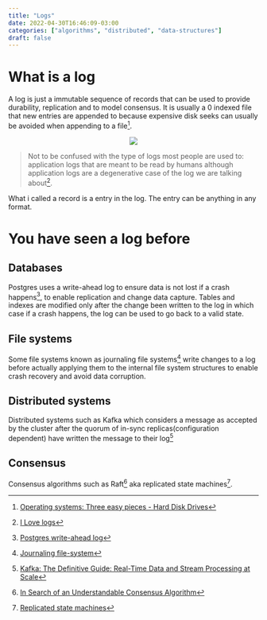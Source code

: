 ```yaml
---
title: "Logs"
date: 2022-04-30T16:46:09-03:00
categories: ["algorithms", "distributed", "data-structures"]
draft: false
---
```


# What is a log

A log is just a immutable sequence of records that can be used to provide durability, replication and to model consensus. It is usually a 0 indexed file that new entries are appended to because expensive disk seeks can usually be avoided when appending to a file[^ostep-hard-disk-drives].

<p align="center">
<img src="https://user-images.githubusercontent.com/17282221/168452116-a751154f-ec58-4a65-91f5-a90269529963.png" />
</p>

> Not to be confused with the type of logs most people are used to: application logs that are meant to be read by humans although application logs are a degenerative case of the log we are talking about[^i-love-logs].

What i called a record is a entry in the log. The entry can be anything in any format.

# You have seen a log before

## Databases

Postgres uses a write-ahead log to ensure data is not lost if a crash happens[^postgres-write-ahead-log], to enable replication and change data capture. Tables and indexes are modified only after the change been written to the log in which case if a crash happens, the log can be used to go back to a valid state.

## File systems

Some file systems known as journaling file systems[^journaling-file-system] write changes to a log before actually applying them to the internal file system structures to enable crash recovery and avoid data corruption.

## Distributed systems

Distributed systems such as Kafka which considers a message as accepted by the cluster after the quorum of in-sync replicas(configuration dependent) have written the message to their log[^kafka-the-definitive-guide]

## Consensus

Consensus algorithms such as Raft[^raft-paper] aka replicated state machines[^replicated-state-machines].

[^ostep-hard-disk-drives]: [Operating systems: Three easy pieces - Hard Disk Drives](https://pages.cs.wisc.edu/~remzi/OSTEP/file-disks.pdf)
[^postgres-write-ahead-log]: [Postgres write-ahead log](https://www.postgresql.org/docs/current/wal-intro.html)
[^change-data-capture]: [Change data capture](https://en.wikipedia.org/wiki/Change_data_capture)
[^journaling-file-system]: [Journaling file-system](https://en.wikipedia.org/wiki/Journaling_file_system)
[^kafka-the-definitive-guide]: [Kafka: The Definitive Guide: Real-Time Data and Stream Processing at Scale](https://www.confluent.io/resources/kafka-the-definitive-guide-v2/)
[^replicated-state-machines]: [Replicated state machines](https://en.wikipedia.org/wiki/State_machine_replication)
[^raft-paper]: [In Search of an Understandable Consensus Algorithm](https://raft.github.io/raft.pdf)
[^i-love-logs]: [I Love logs](https://www.confluent.io/ebook/i-heart-logs-event-data-stream-processing-and-data-integration/)
